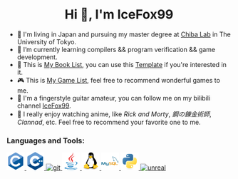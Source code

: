 <h1 align="center">Hi 👋, I'm IceFox99</h1>

- 🏡 I'm living in Japan and pursuing my master degree at [Chiba Lab](https://www.csg.ci.i.u-tokyo.ac.jp/) in The University of Tokyo.
- 🌱 I’m currently learning compilers && program verification && game development.
- 📖 This is [My Book List](https://trello.com/b/F2hTwuCk), you can use this [Template](https://trello.com/b/vO0eergA) if you're interested in it.
- 🎮 This is [My Game List](https://trello.com/b/TFRzLx30), feel free to recommend wonderful games to me.
- 🎸 I'm a fingerstyle guitar amateur, you can follow me on my bilibili channel [IceFox99](https://space.bilibili.com/15718497).
- 🤩 I really enjoy watching anime, like *Rick and Morty*, *鋼の錬金術師*, *Clannad*, etc. Feel free to recommend your favorite one to me.

<h3 align="left">Languages and Tools:</h3>
<p align="left"> <a href="https://www.cprogramming.com/" target="_blank" rel="noreferrer"> <img src="https://raw.githubusercontent.com/devicons/devicon/master/icons/c/c-original.svg" alt="c" width="40" height="40"/> </a> <a href="https://www.w3schools.com/cpp/" target="_blank" rel="noreferrer"> <img src="https://raw.githubusercontent.com/devicons/devicon/master/icons/cplusplus/cplusplus-original.svg" alt="cplusplus" width="40" height="40"/> </a> <a href="https://git-scm.com/" target="_blank" rel="noreferrer"> <img src="https://www.vectorlogo.zone/logos/git-scm/git-scm-icon.svg" alt="git" width="40" height="40"/> </a> <a href="https://www.java.com" target="_blank" rel="noreferrer"> <img src="https://raw.githubusercontent.com/devicons/devicon/master/icons/java/java-original.svg" alt="java" width="40" height="40"/> </a> <a href="https://www.linux.org/" target="_blank" rel="noreferrer"> <img src="https://raw.githubusercontent.com/devicons/devicon/master/icons/linux/linux-original.svg" alt="linux" width="40" height="40"/> </a> <a href="https://www.mysql.com/" target="_blank" rel="noreferrer"> <img src="https://raw.githubusercontent.com/devicons/devicon/master/icons/mysql/mysql-original-wordmark.svg" alt="mysql" width="40" height="40"/> </a> <a href="https://www.python.org" target="_blank" rel="noreferrer"> <img src="https://raw.githubusercontent.com/devicons/devicon/master/icons/python/python-original.svg" alt="python" width="40" height="40"/> </a> <a href="https://unrealengine.com/" target="_blank" rel="noreferrer"> <img src="https://raw.githubusercontent.com/kenangundogan/fontisto/036b7eca71aab1bef8e6a0518f7329f13ed62f6b/icons/svg/brand/unreal-engine.svg" alt="unreal" width="40" height="40"/> </a> </p>
